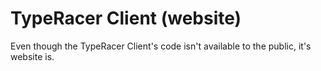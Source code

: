 # TypeRacer Client (website)
Even though the TypeRacer Client's code isn't available to the public, it's website is.
